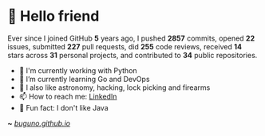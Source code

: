 # 🤖 Hello friend

Ever since I joined GitHub **5** years ago, I pushed **2857** commits, opened **22** issues, submitted **227** pull requests, did **255** code reviews, received **14** stars across **31** personal projects, and contributed to **34** public repositories.

- 🐍 I'm currently working with Python
- 🌱 I’m currently learning Go and DevOps
- 🔭 I also like astronomy, hacking, lock picking and firearms
- 📫 How to reach me: [LinkedIn](https://www.linkedin.com/in/brunodesouzabezerra/)
- 🤡 Fun fact: I don't like Java

**~** [_buguno.github.io_](https://buguno.github.io/)
